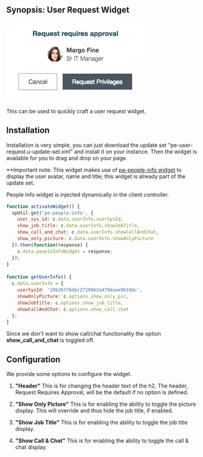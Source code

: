 ## Synopsis: User Request Widget

![](../images/pe-user-request-1.gif)

This can be used to quickly craft a user request widget.

## Installation

Installation is very simple, you can just download the update set "pe-user-request.u-update-set.xml" and install it on your instance. Then the widget is available for you to drag and drop on your page.

**Important note: This widget makes use of [pe-people-info widget](https://github.com/platform-experience/serviceportal-widget-library/tree/master/people-card/pe-people-info) to display the user avatar, name and title; this widget is already part of the update set.

People Info widget is injected dynamically in the client controller.

```javascript
function activateWidget() {
  spUtil.get('pe-people-info', {
    user_sys_id: c.data.userInfo.userSysId,
    show_job_title: c.data.userInfo.showJobTitle,
    show_call_and_chat: c.data.userInfo.showCallAndChat,
    show_only_picture: c.data.userInfo.showOnlyPicture
  }).then(function(response) {
    c.data.peopleInfoWidget = response;
  });
}

function getUserInfo() {
  c.data.userInfo = {
    userSysId: '20b26776dbc2720062e479daae9619dc',
    showOnlyPicture: c.options.show_only_pic,
    showJobTitle: c.options.show_job_title,
    showCallAndChat: c.options.show_call_chat
  };
}
```

Since we don't want to show call/chat functionality the option **show_call_and_chat** is toggled off.

## Configuration

We provide some options to configure the widget.

1. **"Header"** This is for changing the header text of the h2. The header, Request Requires Approval, will be the default if no option is defined.

1. **"Show Only Picture"** This is for enabling the ability to toggle the picture display. This will override and thus hide the job title, if enabled.

1. **"Show Job Title"** This is for enabling the ability to toggle the job title display.

1. **"Show Call & Chat"** This is for enabling the ability to toggle the call & chat display.